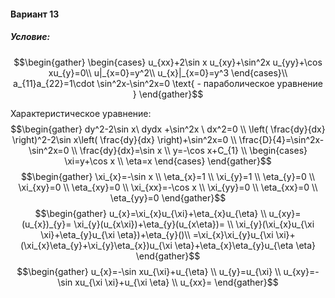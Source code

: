 #### Вариант 13
##### Условие:
$$\begin{gather}
\begin{cases}
u_{xx}+2\sin x u_{xy}+\sin^2x u_{yy}+\cos xu_{y}=0\\
u|_{x=0}=y^2\\
u_{x}|_{x=0}=y^3
\end{cases}\\
a_{11}a_{22}=1\cdot \sin^2x-\sin^2x=0 \text{ - параболическое уравнение }
\end{gather}$$

Характеристическое уравнение:
$$\begin{gather}
 dy^2-2\sin x\ dydx +\sin^2x \ dx^2=0 \\
\left( \frac{dy}{dx} \right)^2-2\sin x\left( \frac{dy}{dx} \right)+\sin^2x=0 \\
\frac{D}{4}=\sin^2x-\sin^2x=0 \\
\frac{dy}{dx}=\sin x \\
y=-\cos x+C_{1} \\
\begin{cases}
\xi=y+\cos x \\
\eta=x
\end{cases}
\end{gather}$$
$$\begin{gather}
\xi_{x}=-\sin x \\
\eta_{x}=1 \\
\xi_{y}=1 \\
\eta_{y}=0 \\
\xi_{xy}=0 \\
\eta_{xy}=0 \\
\xi_{xx}=-\cos x \\
\xi_{yy}=0 \\
\eta_{xx}=0 \\
\eta_{yy}=0 
\end{gather}$$
$$\begin{gather}
u_{x}=\xi_{x}u_{\xi}+\eta_{x}u_{\eta} \\
u_{xy}=(u_{x})_{y}= \xi_{y}(u_{x\xi})+\eta_{y}(u_{x\eta})= \\
\xi_{y}(\xi_{x}u_{\xi \xi}+\eta_{y}u_{\xi \eta})+\eta_{y}()\\
=\xi_{x}\xi_{y}u_{\xi \xi}+(\xi_{x}\eta_{y}+\xi_{y}\eta_{x})u_{\xi \eta}+\eta_{x}\eta_{y}u_{\eta \eta}
\end{gather}$$
$$\begin{gather}
u_{x}=-\sin xu_{\xi}+u_{\eta} \\
u_{y}=u_{\xi} \\
u_{xy}=-\sin xu_{\xi \xi}+u_{\xi \eta} \\
u_{xx}=
\end{gather}$$